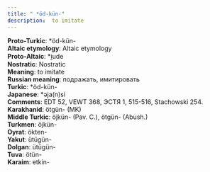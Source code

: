 ```yaml
---
title: " *öd-kün-"
description:  to imitate
---
```


<strong>Proto-Turkic</strong>:  *öd-kün-<br>
<strong>Altaic etymology</strong>:  Altaic etymology<br>
<strong> Proto-Altaic</strong>:  *i̯ude<br>
<strong>Nostratic</strong>:  Nostratic<br>
<strong>Meaning</strong>:  to imitate<br>
<strong>Russian meaning</strong>:  подражать, имитировать<br>
<strong>Turkic</strong>:  *öd-kün-<br>
<strong>Japanese</strong>:  *ǝja(n)si<br>
<strong>Comments</strong>:  EDT 52, VEWT 368, ЭСТЯ 1, 515-516, Stachowski 254.<br>
<strong>Karakhanid</strong>:  ötgün- (MK)<br>
<strong>Middle Turkic</strong>:  öjkün- (Pav. C.), ötgün- (Abush.)<br>
<strong>Turkmen</strong>:  öjkün-<br>
<strong>Oyrat</strong>:  ökten-<br>
<strong>Yakut</strong>:  ütügün-<br>
<strong>Dolgan</strong>:  ütügün-<br>
<strong>Tuva</strong>:  ötün-<br>
<strong>Karaim</strong>:  etkin-<br>



